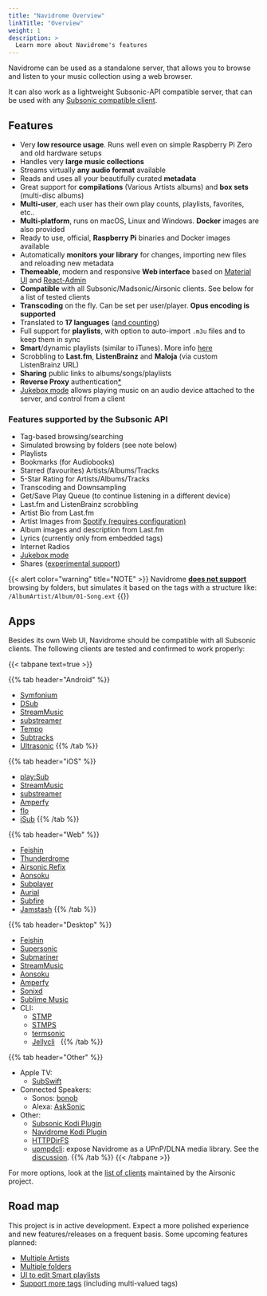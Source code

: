 ```yaml
---
title: "Navidrome Overview"
linkTitle: "Overview"
weight: 1
description: >
  Learn more about Navidrome's features
---
```


Navidrome can be used as a standalone server, that allows you to browse and listen to your music collection using a web browser. 


It can also work as a lightweight Subsonic-API compatible server, that can be used with any 
[Subsonic compatible client](/docs/overview/#apps).

## Features

- Very **low resource usage**. Runs well even on simple Raspberry Pi Zero and old hardware setups
- Handles very **large music collections**
- Streams virtually **any audio format** available
- Reads and uses all your beautifully curated **metadata**
- Great support for **compilations** (Various Artists albums) and **box sets** (multi-disc albums)
- **Multi-user**, each user has their own play counts, playlists, favorites, etc..
- **Multi-platform**, runs on macOS, Linux and Windows. **Docker** images are also provided
- Ready to use, official, **Raspberry Pi** binaries and Docker images available
- Automatically **monitors your library** for changes, importing new files and reloading new metadata 
- **Themeable**, modern and responsive **Web interface** based on [Material UI](https://material-ui.com) and [React-Admin](https://marmelab.com/react-admin/)
- **Compatible** with all Subsonic/Madsonic/Airsonic clients. See below for a list of tested clients
- **Transcoding** on the fly. Can be set per user/player. **Opus encoding is supported**
- Translated to **17 languages** ([and counting](/docs/developers/translations/))
- Full support for **playlists**, with option to auto-import `.m3u` files and to keep them in sync
- **Smart**/dynamic playlists (similar to iTunes). More info [here](https://github.com/navidrome/navidrome/issues/1417)
- Scrobbling to **Last.fm**, **ListenBrainz** and **Maloja** (via custom ListenBrainz URL)
- **Sharing** public links to albums/songs/playlists
- **Reverse Proxy** authentication[\*](/docs/usage/security/#reverse-proxy-authentication)
- [Jukebox mode](/docs/usage/jukebox) allows playing music on an audio device attached to the server, and control from a client

### Features supported by the Subsonic API

- Tag-based browsing/searching
- Simulated browsing by folders (see note below)
- Playlists
- Bookmarks (for Audiobooks)
- Starred (favourites) Artists/Albums/Tracks
- 5-Star Rating for Artists/Albums/Tracks
- Transcoding and Downsampling
- Get/Save Play Queue (to continue listening in a different device)
- Last.fm and ListenBrainz scrobbling
- Artist Bio from Last.fm
- Artist Images from [Spotify (requires configuration)](/docs/usage/external-integrations/#spotify)
- Album images and description from Last.fm
- Lyrics (currently only from embedded tags)
- Internet Radios
- [Jukebox mode](/docs/usage/jukebox)
- Shares ([experimental support](https://github.com/navidrome/navidrome/pull/2106))

{{< alert color="warning" title="NOTE" >}}
Navidrome [**does not support**](/docs/faq/#can-you-add-a-browsing-by-folder-optionmode-to-navidrome) 
browsing by folders, but simulates it based on the tags with a structure like: 
`/AlbumArtist/Album/01-Song.ext`
{{</alert>}}
## Apps

Besides its own Web UI, Navidrome should be compatible with all Subsonic clients. The following clients are tested and 
confirmed to work properly:

{{< tabpane text=true >}}

{{% tab header="Android" %}}
- [Symfonium](https://symfonium.app/)
- [DSub](https://play.google.com/store/apps/details?id=github.daneren2005.dsub)
- [StreamMusic](https://music.aqzscn.cn/docs/versions/latest/)
- [substreamer](https://substreamerapp.com/)
- [Tempo](https://github.com/CappielloAntonio/tempo#readme)
- [Subtracks](https://github.com/austinried/subtracks#readme)
- [Ultrasonic](https://ultrasonic.gitlab.io/)
{{% /tab %}}

{{% tab header="iOS" %}}
- [play:Sub](http://michaelsapps.dk/playsubapp/) 
- [StreamMusic](https://apps.apple.com/ca/app/stream-music-enjoy-music/id6449966496)
- [substreamer](https://substreamerapp.com/)
- [Amperfy](https://github.com/BLeeEZ/amperfy#readme) 
- [flo](https://client.flooo.club/)
- [iSub](https://isub.app/)
{{% /tab %}}

{{% tab header="Web" %}}
- [Feishin](https://feishin.vercel.app/)
- [Thunderdrome](https://thunderdrome.netlify.app/)
- [Airsonic Refix](https://airsonic.netlify.com/)
- [Aonsoku](https://aonsoku.vercel.app/)
- [Subplayer](https://subplayer.netlify.app/)
- [Aurial](https://shrimpza.github.io/aurial/)
- [Subfire](https://p.subfireplayer.net/)
- [Jamstash](https://tsquillario.github.io/Jamstash)
{{% /tab %}}

{{% tab header="Desktop" %}}
- [Feishin](https://github.com/jeffvli/feishin) <i class="fa-brands fa-windows" style="color:gray"/></i>&nbsp;<i class="fa-brands fa-apple" style="color:gray"></i>&nbsp;<i class="fa-brands fa-linux" style="color:gray"></i> 
- [Supersonic](https://github.com/dweymouth/supersonic) <i class="fa-brands fa-windows" style="color:gray"/></i>&nbsp;<i class="fa-brands fa-apple" style="color:gray"></i>&nbsp;<i class="fa-brands fa-linux" style="color:gray"></i> 
- [Submariner](https://submarinerapp.com/) <i class="fa-brands fa-apple" style="color:gray"></i>
- [StreamMusic](https://music.aqzscn.cn/docs/versions/latest/) <i class="fa-brands fa-windows" style="color:gray"/></i>&nbsp;<i class="fa-brands fa-apple" style="color:gray"></i>
- [Aonsoku](https://github.com/victoralvesf/aonsoku) <i class="fa-brands fa-windows" style="color:gray"/></i>&nbsp;<i class="fa-brands fa-apple" style="color:gray"></i>&nbsp;<i class="fa-brands fa-linux" style="color:gray"></i>
- [Amperfy](https://github.com/BLeeEZ/amperfy#readme) <i class="fa-brands fa-apple" style="color:gray"></i>
- [Sonixd](https://github.com/jeffvli/sonixd) <i class="fa-brands fa-windows" style="color:gray"/></i>&nbsp;<i class="fa-brands fa-apple" style="color:gray"></i>&nbsp;<i class="fa-brands fa-linux" style="color:gray"></i>   
- [Sublime Music](https://sublimemusic.app/) <i class="fa-brands fa-linux" style="color:gray"></i>
- CLI: 
  - [STMP](https://github.com/wildeyedskies/stmp#readme) <i class="fa-brands fa-apple" style="color:gray"></i>&nbsp;<i class="fa-brands fa-linux" style="color:gray"></i>
  - [STMPS](https://github.com/spezifisch/stmps#readme) <i class="fa-brands fa-apple" style="color:gray"></i>&nbsp;<i class="fa-brands fa-linux" style="color:gray"></i>
  - [termsonic](https://git.sixfoisneuf.fr/termsonic/about/) <i class="fa-brands fa-linux" style="color:gray"></i>
  - [Jellycli](https://github.com/tryffel/jellycli#readme) <i class="fa-brands fa-windows" style="color:gray"/></i>&nbsp;<i class="fa-brands fa-linux" style="color:gray"></i>
{{% /tab %}}

{{% tab header="Other" %}}
- Apple TV:
  - [SubSwift](https://apps.apple.com/us/app/subswift/id6504658929)
- Connected Speakers:
  - Sonos: [bonob](https://github.com/simojenki/bonob#readme)
  - Alexa: [AskSonic](https://github.com/srichter/asksonic#readme)
- Other: 
  - [Subsonic Kodi Plugin](https://github.com/warwickh/plugin.audio.subsonic#readme)
  - [Navidrome Kodi Plugin](https://github.com/BobHasNoSoul/plugin.audio.navidrome#readme)
  - [HTTPDirFS](https://github.com/fangfufu/httpdirfs#readme)
  - [upmpdcli](https://www.lesbonscomptes.com/upmpdcli/index.html): expose Navidrome as a UPnP/DLNA media library. See the [discussion](https://github.com/navidrome/navidrome/discussions/2324).
{{% /tab %}}
{{< /tabpane >}}

For more options, look at the [list of clients](https://airsonic.github.io/docs/apps/) maintained by 
the Airsonic project.

## Road map

This project is in active development. Expect a more polished experience and new features/releases 
on a frequent basis. Some upcoming features planned: 

- [Multiple Artists](https://github.com/navidrome/navidrome/issues/211)
- [Multiple folders](https://github.com/navidrome/navidrome/issues/192)
- [UI to edit Smart playlists](https://github.com/navidrome/navidrome/issues/1417)
- [Support more tags](https://github.com/navidrome/navidrome/issues/1036) (including multi-valued tags)

